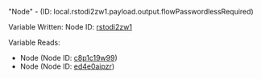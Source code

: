 "Node" - (ID: local.rstodi2zw1.payload.output.flowPasswordlessRequired)

Variable Written:
Node ID: [rstodi2zw1](../nodes/rstodi2zw1.md)

Variable Reads:
* Node (Node ID: [c8p1c19w99](../nodes/c8p1c19w99.md))
* Node (Node ID: [ed4e0aipzr](../nodes/ed4e0aipzr.md))
